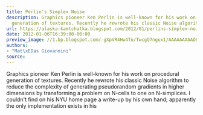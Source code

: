 ```yaml
---
title: Perlin's Simplex Noise
description: Graphics pioneer Ken Perlin is well-known for his work on procedural
  generation of textures. Recently he rewrote his classic Noise algorithm...
url: https://alaska-kamtchatka.blogspot.com/2012/01/perlins-simplex-noise.html
date: 2012-01-06T16:39:00-00:00
preview_image: //1.bp.blogspot.com/-gXpVR4Hw4To/TwcgQ7nguxI/AAAAAAAAAQ8/_h5VGb2YKN4/w1200-h630-p-k-no-nu/basisvec.png
authors:
- "Mat\xEDas Giovannini"
source:
---
```


Graphics pioneer Ken Perlin is well-known for his work on procedural generation of textures. Recently he rewrote his classic Noise algorithm to reduce the complexity of generating pseudorandom gradients in higher dimensions by transforming a problem on N-cells to one on N-simplices. I couldn't find on his NYU home page a write-up by his own hand; apparently the only implementation exists in his 
